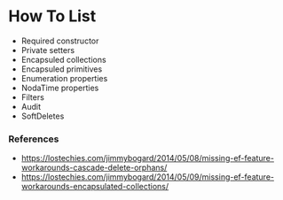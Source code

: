 # How To List

* Required constructor
* Private setters
* Encapsuled collections
* Encapsuled primitives
* Enumeration properties
* NodaTime properties
* Filters
* Audit
* SoftDeletes

### References

* https://lostechies.com/jimmybogard/2014/05/08/missing-ef-feature-workarounds-cascade-delete-orphans/
* https://lostechies.com/jimmybogard/2014/05/09/missing-ef-feature-workarounds-encapsulated-collections/
